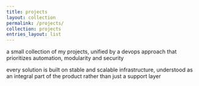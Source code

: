 ```yaml
---
title: projects
layout: collection
permalink: /projects/
collection: projects
entries_layout: list
---
```


a small collection of my projects, unified by a devops approach that prioritizes automation, modularity and security  

every solution is built on stable and scalable infrastructure, understood as an integral part of the product rather than just a support layer